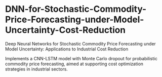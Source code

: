 # DNN-for-Stochastic-Commodity-Price-Forecasting-under-Model-Uncertainty-Cost-Reduction
Deep Neural Networks for Stochastic Commodity Price Forecasting under Model Uncertainty: Applications to Industrial Cost Reduction

Implements a CNN-LSTM model with Monte Carlo dropout for probabilistic commodity price forecasting, aimed at supporting cost optimization strategies in industrial sectors.
